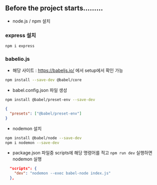 ## Before the project starts.........

- node.js / npm 설치

### express 설치

```bash
npm i express
```

### babelio.js

- 해당 사이트 : https://babeljs.io/ 에서 setup에서 확인 가능

```bash
npm install --save-dev @babel/core
```

- babel.config.json 파일 생성

```bash
npm install @babel/preset-env --save-dev
```

```json
{
  "presets": ["@babel/preset-env"]
}
```

- nodemon 설치

```bash
npm install @babel/node --save-dev
npm i nodemon --save-dev
```

- package.json 파일중 scripts에 해당 명령어를 적고 `npm run dev` 실행하면 nodemon 실행

```json
  "scripts": {
    "dev": "nodemon --exec babel-node index.js"
  },
```
